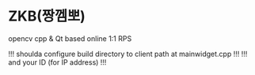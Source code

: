 # ZKB(짱껨뽀)

opencv cpp & Qt based online 1:1 RPS

!!! shoulda configure build directory to client path at mainwidget.cpp !!!
!!! and your ID (for IP address) !!!
